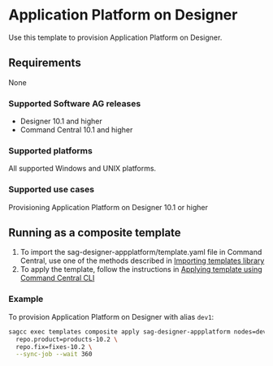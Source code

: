<!-- Copyright 2013 - 2018 Software AG, Darmstadt, Germany and/or its licensors

   SPDX-License-Identifier: Apache-2.0

    Licensed under the Apache License, Version 2.0 (the "License");
    you may not use this file except in compliance with the License.
    You may obtain a copy of the License at

        http://www.apache.org/licenses/LICENSE-2.0

    Unless required by applicable law or agreed to in writing, software
    distributed under the License is distributed on an "AS IS" BASIS,
     WITHOUT WARRANTIES OR CONDITIONS OF ANY KIND, either express or implied.
     See the License for the specific language governing permissions and

     limitations under the License.                                                  

-->

# Application Platform on Designer

Use this template to provision Application Platform on Designer.

## Requirements
None

### Supported Software AG releases

* Designer 10.1 and higher
* Command Central 10.1 and higher

### Supported platforms

All supported Windows and UNIX platforms.

### Supported use cases

Provisioning Application Platform on Designer 10.1 or higher 

## Running as a composite template

1. To import the sag-designer-appplatform/template.yaml file in Command Central, use one of the methods described in [Importing templates library](https://github.com/SoftwareAG/sagdevops-templates/wiki/Importing-templates-library)
2. To apply the template, follow the instructions in [Applying template using Command Central CLI](https://github.com/SoftwareAG/sagdevops-templates/wiki/Using-default-templates#applying-template-using-command-central-cli)

### Example
To provision Application Platform on Designer with alias `dev1`:

```bash
sagcc exec templates composite apply sag-designer-appplatform nodes=dev1 \
  repo.product=products-10.2 \
  repo.fix=fixes-10.2 \
  --sync-job --wait 360
```
